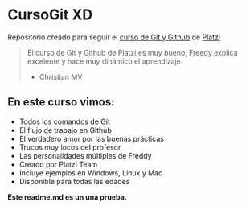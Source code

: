 # CursoGit XD
Repositorio creado para seguir el [ curso de Git y Github](https://platzi.com/cursos/git-github/ " curso de Git y Github") de [Platzi](https://platzi.com/ "Platzi")

> El curso de Git y Github de Platzi es muy bueno, Freedy explica excelente y hace muy dinámico el aprendizaje.
> - Christian MV

## En este curso vimos:
* Todos los comandos de Git
* El flujo de trabajo en Github
* El verdadero amor por las buenas prácticas
* Trucos muy locos del profesor
* Las personalidades múltiples de Freddy
* Creado por Platzi Team
* Incluye ejemplos en Windows, Linux y Mac
* Disponible para todas las edades

**Este readme.md es un una prueba.**
